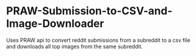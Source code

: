 # PRAW-Submission-to-CSV-and-Image-Downloader
Uses PRAW api to convert reddit submissions from a subreddit to a csv file and downloads all top images from the same subreddit.
